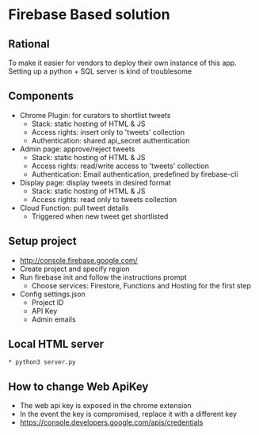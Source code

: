 # Firebase Based solution

## Rational
To make it easier for vendors to deploy their own instance of this app. 
Setting up a python + SQL server is kind of troublesome


## Components
* Chrome Plugin: for curators to shortlist tweets
    * Stack: static hosting of HTML & JS
    * Access rights: insert only to 'tweets' collection
    * Authentication: shared api_secret authentication
* Admin page: approve/reject tweets
    * Stack: static hosting of HTML & JS
    * Access rights: read/write access to 'tweets' collection
    * Authentication: Email authentication, predefined by firebase-cli
* Display page: display tweets in desired format
    * Stack: static hosting of HTML & JS
    * Access rights: read only to tweets collection
* Cloud Function: pull tweet details
    * Triggered when new tweet get shortlisted

## Setup project
* http://console.firebase.google.com/
* Create project and specify region
* Run firebase init and follow the instructions prompt
    * Choose services: Firestore, Functions and Hosting for the first step
* Config settings.json
    * Project ID
    * API Key
    * Admin emails

## Local HTML server
    * python3 server.py

## How to change Web ApiKey
* The web api key is exposed in the chrome extension
* In the event the key is compromised, replace it with a different key
* https://console.developers.google.com/apis/credentials